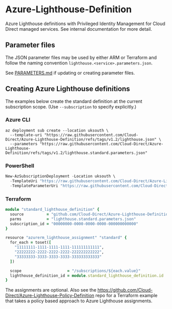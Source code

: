 # Azure-Lighthouse-Definition

Azure Lighthouse definitions with Privileged Identity Management for Cloud Direct managed services. See internal documentation for more detail.

## Parameter files

The JSON parameter files may be used by either ARM or Terraform and follow the naming convention `lighthouse.<service>.parameters.json`.

See [PARAMETERS.md](./PARAMETERS.md) if updating or creating parameter files.

## Creating Azure Lighthouse definitions

The examples below create the standard definition at the current subscription scope. (Use `--subscription` to specify explicitly.)

### Azure CLI

```shell
az deployment sub create --location uksouth \
  --template-uri "https://raw.githubusercontent.com/Cloud-Direct/Azure-Lighthouse-Definition/refs/tags/v1.2/lighthouse.json" \
  --parameters "https://raw.githubusercontent.com/Cloud-Direct/Azure-Lighthouse-Definition/refs/tags/v1.2/lighthouse.standard.parameters.json"
```

### PowerShell

```powershell
New-AzSubscriptionDeployment -Location uksouth \
  -TemplateUri "https://raw.githubusercontent.com/Cloud-Direct/Azure-Lighthouse-Definition/refs/tags/v1.2/lighthouse.json" \
  -TemplateParameterUri "https://raw.githubusercontent.com/Cloud-Direct/Azure-Lighthouse-Definition/refs/tags/v1.2/lighthouse.standard.parameters.json"
```



### Terraform

```ruby
module "standard_lighthouse_definition" {
  source          = "github.com/Cloud-Direct/Azure-Lighthouse-Definition?ref=v1.2"
  parms           = "lighthouse.standard.parameters.json"
  subscription_id = "00000000-0000-0000-0000-000000000000"
}

resource "azurerm_lighthouse_assignment" "standard" {
  for_each = toset([
    "11111111-1111-1111-1111-111111111111",
    "22222222-2222-2222-2222-222222222222",
    "33333333-3333-3333-3333-333333333333"
  ])

  scope                    = "/subscriptions/${each.value}"
  lighthouse_definition_id = module.standard_lighthouse_definition.id
}
```

The assignments are optional. Also see the <https://github.com/Cloud-Direct/Azure-Lighthouse-Policy-Definition> repo for a Terraform example that takes a policy based approach to Azure Lighthouse assignments.
